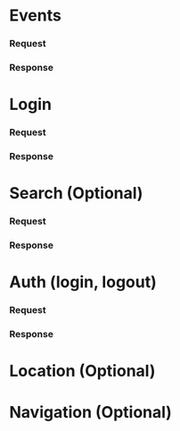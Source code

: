 # Events
### Request

### Response

# Login
### Request

### Response

# Search (Optional)
### Request

### Response

# Auth (login, logout)
### Request

### Response

# Location (Optional)
# Navigation (Optional)
